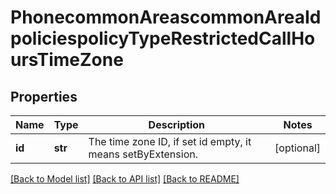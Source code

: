 # PhonecommonAreascommonAreaIdpoliciespolicyTypeRestrictedCallHoursTimeZone

## Properties
Name | Type | Description | Notes
------------ | ------------- | ------------- | -------------
**id** | **str** | The time zone ID, if set id empty, it means setByExtension. | [optional] 

[[Back to Model list]](../README.md#documentation-for-models) [[Back to API list]](../README.md#documentation-for-api-endpoints) [[Back to README]](../README.md)


